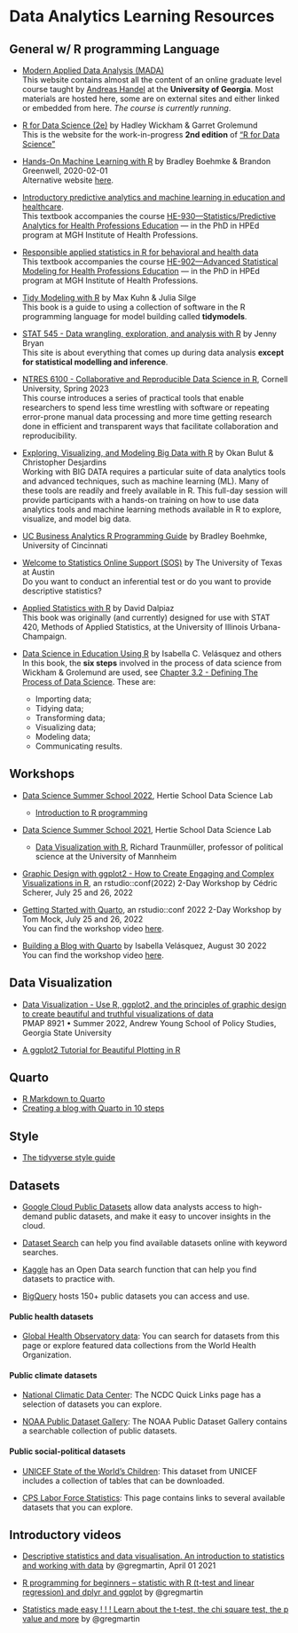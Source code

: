 # Data Analytics Learning Resources


## General w/ R programming Language

- [Modern Applied Data Analysis (MADA)](https://andreashandel.github.io/MADAcourse/)  
This website contains almost all the content of an online graduate level course taught by [Andreas Handel](https://www.andreashandel.com/) at the **University of Georgia**. Most materials are hosted here, some are on external sites and either linked or embedded from here. *The course is currently running*. 

- [R for Data Science (2e)](https://r4ds.hadley.nz/) by Hadley Wickham & Garret Grolemund  
This is the website for the work-in-progress **2nd edition** of [“R for Data Science”](https://r4ds.had.co.nz/)  

- [Hands-On Machine Learning with R](https://bradleyboehmke.github.io/HOML/) by Bradley Boehmke & Brandon Greenwell, 2020-02-01  
Alternative website [here](https://koalaverse.github.io/homlr/index.html).

- [Introductory predictive analytics and machine learning in education and healthcare](https://bookdown.org/anshul302/paml/).  
This textbook accompanies the course [HE-930—Statistics/Predictive Analytics for Health Professions Education](https://mghihp.smartcatalogiq.com/en/2019-2020/Catalog/Course-Descriptions/HE-Health-Professions-Education/900/HE-930) — in the PhD in HPEd program at MGH Institute of Health Professions.  

- [Responsible applied statistics in R for behavioral and health data](https://bookdown.org/anshul302/HE902-MGHIHP-Spring2020/)  
This textbook accompanies the course [HE-902—Advanced Statistical Modeling for Health Professions Education](https://mghihp.smartcatalogiq.com/en/current/Catalog/Course-Descriptions/SCHOOL-OF-HEALTHCARE-LEADERSHIP/HE-Health-Professions-Education/900/HE-902) — in the PhD in HPEd program at MGH Institute of Health Professions.  

- [Tidy Modeling with R](https://www.tmwr.org/) by Max Kuhn & Julia Silge  
This book is a guide to using a collection of software in the R programming language for model building called **tidymodels**.  

- [STAT 545 - Data wrangling, exploration, and analysis with R](https://stat545.com/) by Jenny Bryan  
This site is about everything that comes up during data analysis **except for statistical modelling and inference**.  

- [NTRES 6100 - Collaborative and Reproducible Data Science in R](https://nt246.github.io/NTRES-6100-data-science/), Cornell University, Spring 2023  
This course introduces a series of practical tools that enable researchers to spend less time wrestling with software or repeating error-prone manual data processing and more time getting research done in efficient and transparent ways that facilitate collaboration and reproducibility.  

- [Exploring, Visualizing, and Modeling Big Data with R](https://okanbulut.github.io/bigdata/) by Okan Bulut & Christopher Desjardins  
Working with BIG DATA requires a particular suite of data analytics tools and advanced techniques, such as machine learning (ML). Many of these tools are readily and freely available in R. This full-day session will provide participants with a hands-on training on how to use data analytics tools and machine learning methods available in R to explore, visualize, and model big data.  

- [UC Business Analytics R Programming Guide](http://uc-r.github.io/) by Bradley Boehmke, University of Cincinnati  

- [Welcome to Statistics Online Support (SOS)](http://sites.utexas.edu/sos/) by The University of Texas at Austin  
Do you want to conduct an inferential test or do you want to provide descriptive statistics?

- [Applied Statistics with R](https://book.stat420.org/) by David Dalpiaz  
This book was originally (and currently) designed for use with STAT 420, Methods of Applied Statistics, at the University of Illinois Urbana-Champaign.  

- [Data Science in Education Using R](https://datascienceineducation.com/) by Isabella C. Velásquez and others  
In this book, the **six steps** involved in the process of data science from Wickham & Grolemund are used, see [Chapter 3.2 - Defining The Process of Data Science](https://datascienceineducation.com/c03.html#defining-the-process-of-data-science). These are:  
  - Importing data;
  - Tidying data;
  - Transforming data;
  - Visualizing data;
  - Modeling data;
  - Communicating results.


## Workshops

- [Data Science Summer School 2022](https://ds3.ai/), Hertie School Data Science Lab 
  - [Introduction to R programming](https://ds3.ai/2022/rprogramming.html)


- [Data Science Summer School 2021](https://ds3.ai/summerschool.html), Hertie School Data Science Lab 
  - [Data Visualization with R](https://ds3.ai/courses/datavisualization.html), Richard Traunmüller, professor of political science at the University of Mannheim  
  
- [Graphic Design with ggplot2 - How to Create Engaging and Complex Visualizations in R](https://rstudio-conf-2022.github.io/ggplot2-graphic-design/), an rstudio::conf(2022) 2-Day Workshop by Cédric Scherer, July 25 and 26, 2022  

- [Getting Started with Quarto](https://rstudio-conf-2022.github.io/get-started-quarto/), an rstudio::conf 2022 2-Day Workshop by Tom Mock, July 25 and 26, 2022  
You can find the workshop video [here](https://www.youtube.com/watch?v=yvi5uXQMvu4).  

- [Building a Blog with Quarto](https://ivelasq.quarto.pub/building-a-blog-with-quarto/) by Isabella Velásquez, August 30 2022  
You can find the workshop video [here](https://www.youtube.com/watch?v=CVcvXfRyfE0).  



## Data Visualization

- [Data Visualization - Use R, ggplot2, and the principles of graphic design to create beautiful and truthful visualizations of data](https://datavizs22.classes.andrewheiss.com/)  
PMAP 8921 • Summer 2022, Andrew Young School of Policy Studies, Georgia State University  

- [A ggplot2 Tutorial for Beautiful Plotting in R](https://cedricscherer.netlify.app/2019/08/05/a-ggplot2-tutorial-for-beautiful-plotting-in-r/)    



## Quarto

- [R Markdown to Quarto](https://mine-cetinkaya-rundel.github.io/quarto-tip-a-day/posts/08-rmd-switch/)  
- [Creating a blog with Quarto in 10 steps](https://beamilz.com/posts/2022-06-05-creating-a-blog-with-quarto/en/)  

## Style

- [The tidyverse style guide](https://style.tidyverse.org/index.html)  

## Datasets

- [Google Cloud Public Datasets](https://cloud.google.com/datasets) allow data analysts access to high-demand public datasets, and make it easy to uncover insights in the cloud.  

- [Dataset Search](https://datasetsearch.research.google.com/) can help you find available datasets online with keyword searches.  

- [Kaggle](https://www.kaggle.com/datasets) has an Open Data search function that can help you find datasets to practice with.  

- [BigQuery](https://cloud.google.com/bigquery/public-data) hosts 150+ public datasets you can access and use.  

#### Public health datasets

- [Global Health Observatory data](https://www.who.int/data/collections): You can search for datasets from this page or explore featured data collections from the World Health Organization.  

#### Public climate datasets

- [National Climatic Data Center](https://www.ncei.noaa.gov/products): The NCDC Quick Links page has a selection of datasets you can explore.  

- [NOAA Public Dataset Gallery](https://www.climate.gov/maps-data/all?listingMain=datasetgallery): The NOAA Public Dataset Gallery contains a searchable collection of public datasets.  

#### Public social-political datasets

- [UNICEF State of the World’s Children](https://data.unicef.org/resources/dataset/sowc-2019-statistical-tables/): This dataset from UNICEF includes a collection of tables that can be downloaded.  

- [CPS Labor Force Statistics](https://www.bls.gov/cps/tables.htm): This page contains links to several available datasets that you can explore.  


## Introductory videos

- [Descriptive statistics and data visualisation. An introduction to statistics and working with data](https://www.youtube.com/watch?v=txNvZ3Zndak) by @gregmartin, April 01 2021  

- [R programming for beginners – statistic with R (t-test and linear regression) and dplyr and ggplot](https://www.youtube.com/watch?v=ANMuuq502rE) by 
@gregmartin  

- [Statistics made easy ! ! ! Learn about the t-test, the chi square test, the p value and more](https://www.youtube.com/watch?v=I10q6fjPxJ0) by @gregmartin  







